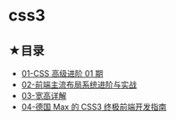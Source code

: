 # css3

## ★目录

- [01-CSS 高级进阶 01 期](./01/README.md)
- [02-前端主流布局系统进阶与实战](./02/README.md)
- [03-宽高详解](./03/README.md)
- [04-德国 Max 的 CSS3 终极前端开发指南](./04/README.md)